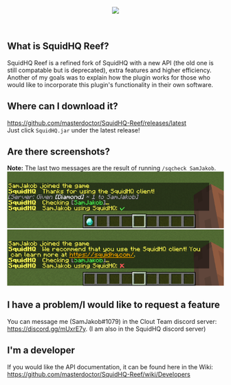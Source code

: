 <p align="center">
  <a href="https://squidhq.com/"><img src="http://i.imgur.com/P1bFMqt.png"></a>
</p>
<br>

## What is SquidHQ Reef?

SquidHQ Reef is a refined fork of SquidHQ with a new API (the old one is still compatable but is deprecated), extra features and higher efficiency.
Another of my goals was to explain how the plugin works for those who would like to incorporate this plugin's functionality in their own software.

## Where can I download it?
https://github.com/masterdoctor/SquidHQ-Reef/releases/latest  
Just click `SquidHQ.jar` under the latest release!

## Are there screenshots?
**Note:** The last two messages are the result of running `/sqcheck SamJakob`.
![Login with SquidHQ detected](https://raw.githubusercontent.com/masterdoctor/SquidHQ-Reef/master/screenshots/squidhq-detected.png)
![Login with SquidHQ not detected](https://raw.githubusercontent.com/masterdoctor/SquidHQ-Reef/master/screenshots/squidhq-notdetected.png)

## I have a problem/I would like to request a feature
You can message me (SamJakob#1079) in the Clout Team discord server: https://discord.gg/mUxrE7y. (I am also in the SquidHQ discord server)

## I'm a developer
If you would like the API documentation, it can be found here in the Wiki: https://github.com/masterdoctor/SquidHQ-Reef/wiki/Developers
